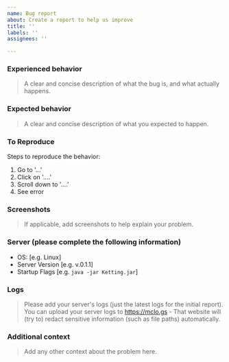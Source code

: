 ```yaml
---
name: Bug report
about: Create a report to help us improve
title: ''
labels: ''
assignees: ''

---
```


### Experienced behavior
> A clear and concise description of what the bug is, and what actually happens.

### Expected behavior
> A clear and concise description of what you expected to happen.

### To Reproduce
Steps to reproduce the behavior:
1. Go to '...'
2. Click on '....'
3. Scroll down to '....'
4. See error

### Screenshots
> If applicable, add screenshots to help explain your problem.

### Server (please complete the following information)
 - OS: [e.g. Linux]
 - Server Version [e.g. v.0.1.1]
 - Startup Flags [e.g. `java -jar Ketting.jar`]

### Logs
> Please add your server's logs (just the latest logs for the initial report).
> You can upload your server logs to https://mclo.gs - That website will (try to) redact sensitive information (such as file paths) automatically. 

### Additional context
> Add any other context about the problem here.
